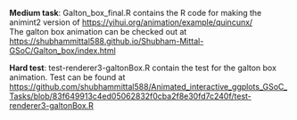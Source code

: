 **Medium task**:  Galton_box_final.R contains the R code for making the animint2 version of https://yihui.org/animation/example/quincunx/                                
The galton box animation can be checked out at https://shubhammittal588.github.io/Shubham-Mittal-GSoC/Galton_box/index.html

**Hard test**: test-renderer3-galtonBox.R contain the test for the galton box animation. Test can be found at https://github.com/shubhammittal588/Animated_interactive_ggplots_GSoC_Tasks/blob/83f649913c4ed05062832f0cba2f8e30fd7c240f/test-renderer3-galtonBox.R
